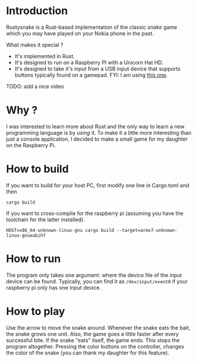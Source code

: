 # Introduction
Rustysnake is a Rust-based implementation of the classic _snake_ game which you may have played on your Nokia phone in the past.

What makes it special ?
* It's implemented in Rust.
* It's designed to run on a Raspberry PI with a Unicorn Hat HD.
* It's designed to take it's input from a USB input device that supports buttons typically found on a gamepad.
  FYI: I am using [this one](https://www.onlinekabelshop.nl/snes-style-usb-controller-voor-pc-notebook-1-35-meter).

TODO: add a nice video

# Why ?
I was interested to learn more about Rust and the only way to learn a new programming language is by _using_ it. 
To make it a little more interesting than just a console application, I decided to make a small game for my daughter on the Raspberry Pi. 

# How to build
If you want to build for your host PC, first modify one line in Cargo.toml and then
```
cargo build
```

If you want to cross-compile for the raspberry pi (assuming you have the toolchain for the latter installed).

```
HOST=x86_64-unknown-linux-gnu cargo build --target=armv7-unknown-linux-gnueabihf
```

# How to run
The program only takes one argument: where the device file of the input device can be found.
Typically, you can find it as `/dev/input/event0` if your raspberry pi only has one input device.

# How to play
Use the arrow to move the snake around. Whenever the snake eats the bait, the snake grows one unit. 
Also, the game goes a little faster after every successful bite. 
If the snake "eats" itself, the game ends. This stops the program altogether.
Pressing the color buttons on the controller, changes the color of the snake (you can thank my daughter for this feature).
